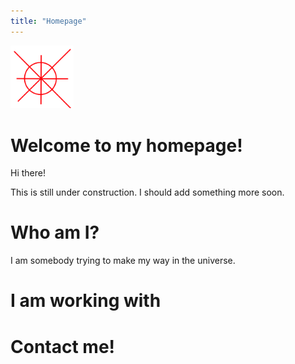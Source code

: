 ```yaml
---
title: "Homepage"
---
```

<div class="center">

<img src=./design.svg width=20% height=auto>
<!-- ![](./design.svg) -->
</div>

# Welcome to my homepage!

Hi there!

This is still under construction. I should add something more soon.

# Who am I?

I am somebody trying to make my way in the universe.

# I am working with



# Contact me!

